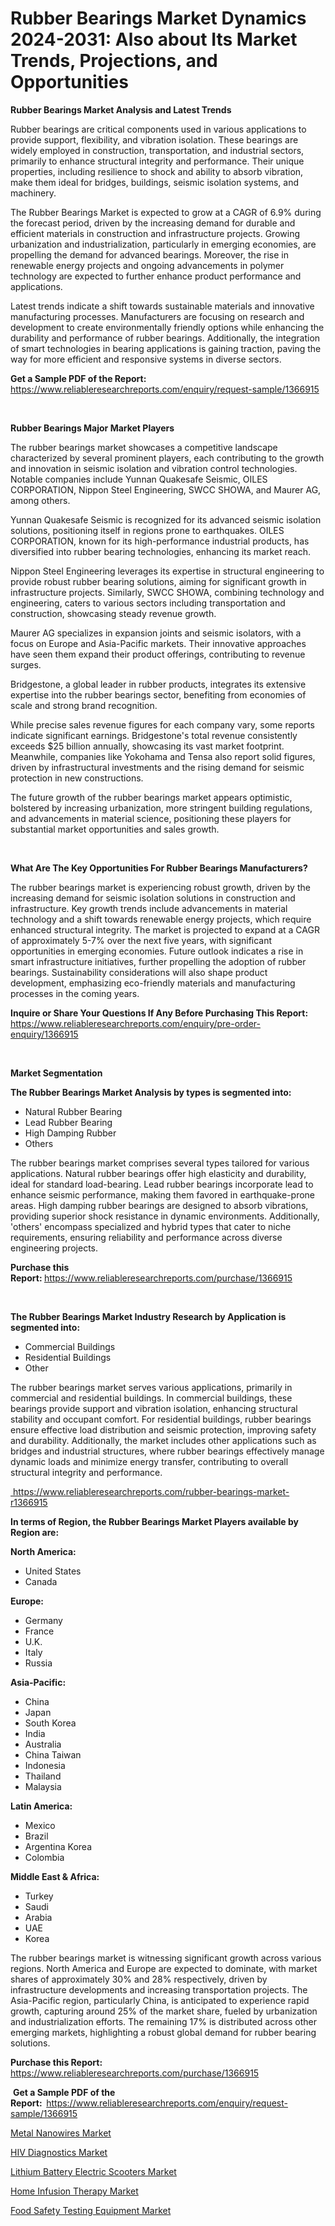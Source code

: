 <p><h1>Rubber Bearings Market Dynamics 2024-2031: Also about Its Market Trends, Projections, and Opportunities</h1></p><p><strong>Rubber Bearings Market Analysis and Latest Trends</strong></p>
<p><p>Rubber bearings are critical components used in various applications to provide support, flexibility, and vibration isolation. These bearings are widely employed in construction, transportation, and industrial sectors, primarily to enhance structural integrity and performance. Their unique properties, including resilience to shock and ability to absorb vibration, make them ideal for bridges, buildings, seismic isolation systems, and machinery.</p><p>The Rubber Bearings Market is expected to grow at a CAGR of 6.9% during the forecast period, driven by the increasing demand for durable and efficient materials in construction and infrastructure projects. Growing urbanization and industrialization, particularly in emerging economies, are propelling the demand for advanced bearings. Moreover, the rise in renewable energy projects and ongoing advancements in polymer technology are expected to further enhance product performance and applications.</p><p>Latest trends indicate a shift towards sustainable materials and innovative manufacturing processes. Manufacturers are focusing on research and development to create environmentally friendly options while enhancing the durability and performance of rubber bearings. Additionally, the integration of smart technologies in bearing applications is gaining traction, paving the way for more efficient and responsive systems in diverse sectors.</p></p>
<p><strong>Get a Sample PDF of the Report:&nbsp;</strong> <a href="https://www.reliableresearchreports.com/enquiry/request-sample/1366915?utm_campaign=11&utm_medium=2&utm_source=Github&utm_content=ia&utm_term=17112024&utm_id=rubber-bearings">https://www.reliableresearchreports.com/enquiry/request-sample/1366915</a></p>
<p>&nbsp;</p>
<p><strong>Rubber Bearings Major Market Players</strong></p>
<p><p>The rubber bearings market showcases a competitive landscape characterized by several prominent players, each contributing to the growth and innovation in seismic isolation and vibration control technologies. Notable companies include Yunnan Quakesafe Seismic, OILES CORPORATION, Nippon Steel Engineering, SWCC SHOWA, and Maurer AG, among others.</p><p>Yunnan Quakesafe Seismic is recognized for its advanced seismic isolation solutions, positioning itself in regions prone to earthquakes. OILES CORPORATION, known for its high-performance industrial products, has diversified into rubber bearing technologies, enhancing its market reach.</p><p>Nippon Steel Engineering leverages its expertise in structural engineering to provide robust rubber bearing solutions, aiming for significant growth in infrastructure projects. Similarly, SWCC SHOWA, combining technology and engineering, caters to various sectors including transportation and construction, showcasing steady revenue growth.</p><p>Maurer AG specializes in expansion joints and seismic isolators, with a focus on Europe and Asia-Pacific markets. Their innovative approaches have seen them expand their product offerings, contributing to revenue surges.</p><p>Bridgestone, a global leader in rubber products, integrates its extensive expertise into the rubber bearings sector, benefiting from economies of scale and strong brand recognition.</p><p>While precise sales revenue figures for each company vary, some reports indicate significant earnings. Bridgestone's total revenue consistently exceeds $25 billion annually, showcasing its vast market footprint. Meanwhile, companies like Yokohama and Tensa also report solid figures, driven by infrastructural investments and the rising demand for seismic protection in new constructions.</p><p>The future growth of the rubber bearings market appears optimistic, bolstered by increasing urbanization, more stringent building regulations, and advancements in material science, positioning these players for substantial market opportunities and sales growth.</p></p>
<p>&nbsp;</p>
<p><strong>What Are The Key Opportunities For Rubber Bearings Manufacturers?</strong></p>
<p><p>The rubber bearings market is experiencing robust growth, driven by the increasing demand for seismic isolation solutions in construction and infrastructure. Key growth trends include advancements in material technology and a shift towards renewable energy projects, which require enhanced structural integrity. The market is projected to expand at a CAGR of approximately 5-7% over the next five years, with significant opportunities in emerging economies. Future outlook indicates a rise in smart infrastructure initiatives, further propelling the adoption of rubber bearings. Sustainability considerations will also shape product development, emphasizing eco-friendly materials and manufacturing processes in the coming years.</p></p>
<p><strong>Inquire or Share Your Questions If Any Before Purchasing This Report:</strong> <a href="https://www.reliableresearchreports.com/enquiry/pre-order-enquiry/1366915?utm_campaign=11&utm_medium=2&utm_source=Github&utm_content=ia&utm_term=17112024&utm_id=rubber-bearings">https://www.reliableresearchreports.com/enquiry/pre-order-enquiry/1366915</a></p>
<p>&nbsp;</p>
<p><strong>Market Segmentation</strong></p>
<p><strong>The Rubber Bearings Market Analysis by types is segmented into:</strong></p>
<p><ul><li>Natural Rubber Bearing</li><li>Lead Rubber Bearing</li><li>High Damping Rubber</li><li>Others</li></ul></p>
<p><p>The rubber bearings market comprises several types tailored for various applications. Natural rubber bearings offer high elasticity and durability, ideal for standard load-bearing. Lead rubber bearings incorporate lead to enhance seismic performance, making them favored in earthquake-prone areas. High damping rubber bearings are designed to absorb vibrations, providing superior shock resistance in dynamic environments. Additionally, 'others' encompass specialized and hybrid types that cater to niche requirements, ensuring reliability and performance across diverse engineering projects.</p></p>
<p><strong>Purchase this Report:&nbsp;</strong><a href="https://www.reliableresearchreports.com/purchase/1366915?utm_campaign=11&utm_medium=2&utm_source=Github&utm_content=ia&utm_term=17112024&utm_id=rubber-bearings">https://www.reliableresearchreports.com/purchase/1366915</a></p>
<p>&nbsp;</p>
<p><strong>The Rubber Bearings Market Industry Research by Application is segmented into:</strong></p>
<p><ul><li>Commercial Buildings</li><li>Residential Buildings</li><li>Other</li></ul></p>
<p><p>The rubber bearings market serves various applications, primarily in commercial and residential buildings. In commercial buildings, these bearings provide support and vibration isolation, enhancing structural stability and occupant comfort. For residential buildings, rubber bearings ensure effective load distribution and seismic protection, improving safety and durability. Additionally, the market includes other applications such as bridges and industrial structures, where rubber bearings effectively manage dynamic loads and minimize energy transfer, contributing to overall structural integrity and performance.</p></p>
<p><a href="https://www.reliableresearchreports.com/rubber-bearings-market-r1366915?utm_campaign=11&utm_medium=2&utm_source=Github&utm_content=ia&utm_term=17112024&utm_id=rubber-bearings">&nbsp;https://www.reliableresearchreports.com/rubber-bearings-market-r1366915</a></p>
<p><strong>In terms of Region, the Rubber Bearings Market Players available by Region are:</strong></p>
<p>
    <p> <strong> North America: </strong>
        <ul>
            <li>United States</li>
            <li>Canada</li>
        </ul>
        </p> 
    <p> <strong> Europe: </strong>
        <ul>
            <li>Germany</li>
            <li>France</li>
            <li>U.K.</li>
            <li>Italy</li>
            <li>Russia</li>
        </ul>
        </p> 
    <p> <strong> Asia-Pacific: </strong>
        <ul>
            <li>China</li>
            <li>Japan</li>
            <li>South Korea</li>
            <li>India</li>
            <li>Australia</li>
            <li>China Taiwan</li>
            <li>Indonesia</li>
            <li>Thailand</li>
            <li>Malaysia</li>
        </ul>
        </p> 
    <p> <strong> Latin America: </strong>
        <ul>
            <li>Mexico</li>
            <li>Brazil</li>
            <li>Argentina Korea</li>
            <li>Colombia</li>
        </ul>
        </p> 
    <p> <strong> Middle East & Africa: </strong>
        <ul>
            <li>Turkey</li>
            <li>Saudi</li>
            <li>Arabia</li>
            <li>UAE</li>
            <li>Korea</li>
        </ul>
    </p>
    </p>
<p><p>The rubber bearings market is witnessing significant growth across various regions. North America and Europe are expected to dominate, with market shares of approximately 30% and 28% respectively, driven by infrastructure developments and increasing transportation projects. The Asia-Pacific region, particularly China, is anticipated to experience rapid growth, capturing around 25% of the market share, fueled by urbanization and industrialization efforts. The remaining 17% is distributed across other emerging markets, highlighting a robust global demand for rubber bearing solutions.</p></p>
<p><strong>Purchase this Report: </strong><a href="https://www.reliableresearchreports.com/purchase/1366915?utm_campaign=11&utm_medium=2&utm_source=Github&utm_content=ia&utm_term=17112024&utm_id=rubber-bearings">https://www.reliableresearchreports.com/purchase/1366915</a></p>
<p>&nbsp;<strong>Get a Sample PDF of the Report:&nbsp;&nbsp;</strong><a href="https://www.reliableresearchreports.com/enquiry/request-sample/1366915?utm_campaign=11&utm_medium=2&utm_source=Github&utm_content=ia&utm_term=17112024&utm_id=rubber-bearings">https://www.reliableresearchreports.com/enquiry/request-sample/1366915</a></p>
<p><strong></strong></p>
<p><p><a href="https://github.com/KamrulHadi87/Market-Research-Report-List-1/blob/main/metal-nanowires-market.md?utm_campaign=11&utm_medium=2&utm_source=Github&utm_content=ia&utm_term=17112024&utm_id=rubber-bearings">Metal Nanowires Market</a></p><p><a href="https://issuu.com/reportprime-2/docs/hiv-diagnostics-market-size-2030.pp_0f6afa710b7dbd?utm_campaign=11&utm_medium=2&utm_source=Github&utm_content=ia&utm_term=17112024&utm_id=rubber-bearings">HIV Diagnostics Market</a></p><p><a href="https://github.com/ChiragRp1/Market-Research-Report-List-6/blob/main/lithium-battery-electric-scooters-market.md?utm_campaign=11&utm_medium=2&utm_source=Github&utm_content=ia&utm_term=17112024&utm_id=rubber-bearings">Lithium Battery Electric Scooters Market</a></p><p><a href="https://issuu.com/reportprime-2/docs/home-infusion-therapy-market-size-2_609b0b7bb3058d?utm_campaign=11&utm_medium=2&utm_source=Github&utm_content=ia&utm_term=17112024&utm_id=rubber-bearings">Home Infusion Therapy Market</a></p><p><a href="https://www.linkedin.com/pulse/food-safety-testing-equipment-market-global-regional-analysis-sucxe?utm_campaign=11&utm_medium=2&utm_source=Github&utm_content=ia&utm_term=17112024&utm_id=rubber-bearings">Food Safety Testing Equipment Market</a></p></p>